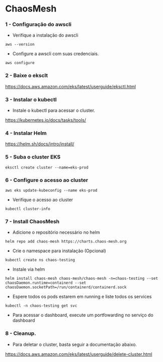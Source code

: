# ChaosMesh

### 1 - Configuração do awscli

- Verifique a instalação do awscli

```console
aws --version
```

- Configure a awscli com suas credenciais.
```console
aws configure
```

### 2 - Baixe o eksclt

https://docs.aws.amazon.com/eks/latest/userguide/eksctl.html

### 3 - Instalar o kubectl

- Instale o kubectl para acessar o cluster.

https://kubernetes.io/docs/tasks/tools/

### 4 - Instalar Helm

https://helm.sh/docs/intro/install/

### 5 - Suba o cluster EKS

```console
eksctl create cluster --name=eks-prod
```

### 6 - Configure o acesso ao cluster

```console
aws eks update-kubeconfig --name eks-prod
```

- Verifique o acesso ao cluster

```console
kubectl cluster-info
```

### 7 - Install ChaosMesh

- Adicione o repositório necessário no helm

```console
helm repo add chaos-mesh https://charts.chaos-mesh.org
```

- Crie o namespace para instalação (Opcional)

```console
kubectl create ns chaos-testing
```

- Instale via helm

```console
helm install chaos-mesh chaos-mesh/chaos-mesh -n=chaos-testing --set chaosDaemon.runtime=containerd --set chaosDaemon.socketPath=/run/containerd/containerd.sock
```

- Espere todos os pods estarem em running e liste todos os services

```console
kubectl -n chaos-testing get svc
```

- Para acessar o dashboard, execute um portfowarding no serviço do dashboard

### 8 - Cleanup. 

- Para deletar o cluster, basta seguir a documentação abaixo.

https://docs.aws.amazon.com/eks/latest/userguide/delete-cluster.html
